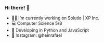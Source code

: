 ### Hi there! 👋

- 🧑‍🚀 I’m currently working on Solutio | XP Inc.
- 💻 Computer Science 5/8
- 🔭 Developing in Python and JavaScript
- 📸 Instagram: @heinrafael
